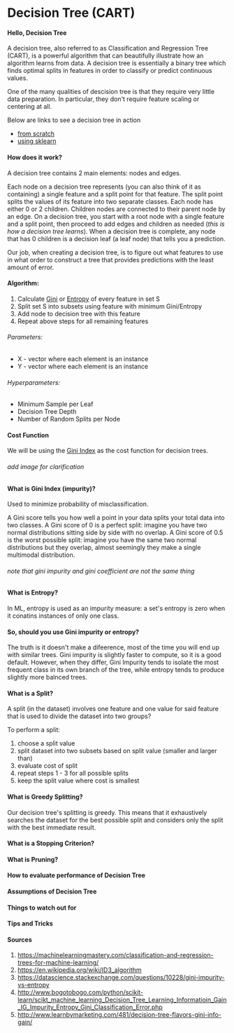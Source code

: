 # Decision Tree (CART)
#### Hello, Decision Tree
A decision tree, also referred to as Classification and Regression Tree (CART), is a powerful algorithm that can beautifully illustrate how an algorithm learns from data. A decision tree is essentially a binary tree which finds optimal splits in features in order to classify or predict continuous values. 

One of the many qualities of descision tree is that they require very little data preparation. In particular, they don't require feature scaling or centering at all.

Below are links to see a decision tree in action

* [from scratch](https://github.com/jimmychimmyy/machine_learning_notes/blob/master/decision_tree/decision_tree.ipynb)
* [using sklearn]()

#### How does it work?

A decision tree contains 2 main elements: nodes and edges.

Each node on a decision tree represents (you can also think of it as containing) a single feature and a split point for that feature. The split point splits the values of its feature into two separate classes. Each node has either 0 or 2 children. Children nodes are connected to their parent node by an edge. On a decision tree, you start with a root node with a single feature and a split point, then proceed to add edges and children as needed (*this is how a decision tree learns*). When a decision tree is complete, any node that has 0 children is a decision leaf (a leaf node) that tells you a prediction.

Our job, when creating a decision tree, is to figure out what features to use in what order to construct a tree that provides predictions with the least amount of error.

#### Algorithm:

1. Calculate [Gini](#gini) or [Entropy](#entropy) of every feature in set S
2. Split set S into subsets using feature with minimum Gini/Entropy
3. Add node to decision tree with this feature
4. Repeat above steps for all remaining features

###### Parameters:
* X - vector where each element is an instance
* Y - vector where each element is an instance

###### Hyperparameters:

* Minimum Sample per Leaf
* Decision Tree Depth
* Number of Random Splits per Node

#### <a name="cost"></a>Cost Function

We will be using the [Gini Index](#gini) as the cost function for decision trees.

###### add image for clarification

#### <a name="gini"></a>What is Gini Index (impurity)?

Used to minimize probability of misclassification.

A Gini score tells you how well a point in your data splits your total data into two classes. A Gini score of 0 is a perfect split: imagine you have two normal distributions sitting side by side with no overlap. A Gini score of 0.5 is the worst possible split: imagine you have the same two normal distributions but they overlap, almost seemingly they make a single multimodal distribution.

###### note that gini impurity and gini coefficient are not the same thing

#### What is Entropy?
In ML, entropy is used as an impurity measure: a set's entropy is zero when it conatins instances of only one class.

#### So, should you use Gini impurity or entropy?
The truth is it doesn't make a difeerence, most of the time you will end up with similar trees. Gini impurity is slightly faster to compute, so it is a good default. However, when they differ, Gini Impurity tends to isolate the most frequent class in its own branch of the tree, while entropy tends to produce slightly more balnced trees.

#### What is a Split?

A split (in the dataset) involves one feature and one value for said feature that is used to divide the dataset into two groups?

To perform a split:
1. choose a split value
2. split dataset into two subsets based on split value (smaller and larger than)
3. evaluate cost of split
4. repeat steps 1 - 3 for all possible splits
5. keep the split value where cost is smallest

#### What is Greedy Splitting?

Our decision tree's splitting is greedy. This means that it exhaustively searches the dataset for the best possible split and considers only the split with the best immediate result.

#### <a name="stopping"></a>What is a Stopping Criterion?

#### <a name="pruning"></a>What is Pruning?

#### <a name="evaluate"></a>How to evaluate performance of Decision Tree

#### <a name="assumptions"></a>Assumptions of Decision Tree

#### <a name="watchout"></a>Things to watch out for

#### <a name="tips"></a>Tips and Tricks

#### Sources
1. https://machinelearningmastery.com/classification-and-regression-trees-for-machine-learning/
2. https://en.wikipedia.org/wiki/ID3_algorithm
3. https://datascience.stackexchange.com/questions/10228/gini-impurity-vs-entropy
4. http://www.bogotobogo.com/python/scikit-learn/scikt_machine_learning_Decision_Tree_Learning_Informatioin_Gain_IG_Impurity_Entropy_Gini_Classification_Error.php
5. http://www.learnbymarketing.com/481/decision-tree-flavors-gini-info-gain/
